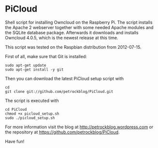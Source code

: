 PiCloud
=======

Shell script for installing Owncloud on the Raspberry Pi. The script installs the Apache 2 webserver together with some needed Apache modules and the SQLite database package. Afterwards it downloads and installs Owncloud 4.0.5, which is the newest release at this time. 

This script was tested on the Raspbian distribution from 2012-07-15.


First of all, make sure that Git is installed:

```shell
sudo apt-get update
sudo apt-get install -y git
```

Then you can download the latest PiCloud setup script with

```shell
cd
git clone git://github.com/petrockblog/PiCloud.git
```

The script is executed with 

```shell
cd PiCloud
chmod +x picloud_setup.sh
sudo ./picloud_setup.sh
```

For more information visit the blog at http://petrockblog.wordpress.com or the repository at https://github.com/petrockblog/PiCloud.

Have fun!
